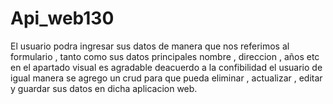 # Api_web130
El usuario podra ingresar sus datos de manera que nos referimos al formulario , tanto como sus datos principales nombre , direccion , años etc en el apartado visual es agradable deacuerdo a la confibilidad el usuario de igual manera se agrego un crud para que pueda eliminar , actualizar , editar y guardar sus datos en dicha aplicacion web.
